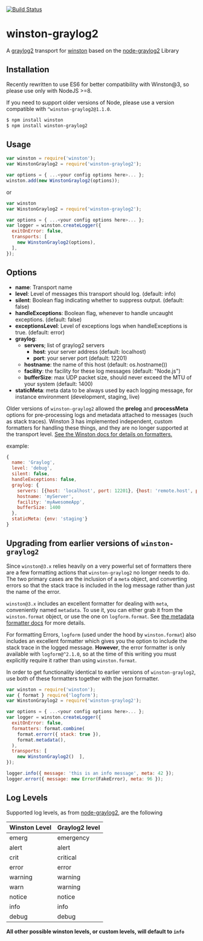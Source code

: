 [![Build Status](https://secure.travis-ci.org/namshi/winston-graylog2.png)](http://travis-ci.org/namshi/winston-graylog2)

# winston-graylog2 

A [graylog2][0] transport for [winston][1] based on the [node-graylog2][2] Library

## Installation

Recently rewritten to use ES6 for better compatibility with Winston@3,
so please use only with NodeJS >=8.

If you need to support older versions of Node, please use a version
compatible with `^winston-graylog2@1.1.0`.


``` sh
$ npm install winston
$ npm install winston-graylog2
```

## Usage
```javascript
var winston = require('winston');
var WinstonGraylog2 = require('winston-graylog2');

var options = { ...<your config options here>... };
winston.add(new WinstonGraylog2(options));
```

or

```javascript
var winston
var WinstonGraylog2 = require('winston-graylog2');

var options = { ...<your config options here>... };
var logger = winston.createLogger({
  exitOnError: false,
  transports: [
    new WinstonGraylog2(options),
  ],
});
```

## Options

* __name__:  Transport name
* __level__: Level of messages this transport should log. (default: info)
* __silent__: Boolean flag indicating whether to suppress output. (default: false)
* __handleExceptions__: Boolean flag, whenever to handle uncaught exceptions. (default: false)
* __exceptionsLevel__: Level of exceptions logs when handleExceptions is true. (default: error)
* __graylog__:
  - __servers__; list of graylog2 servers
    * __host__: your server address (default: localhost)
    * __port__: your server port (default: 12201)
  - __hostname__: the name of this host (default: os.hostname())
  - __facility__: the facility for these log messages (default: "Node.js")
  - __bufferSize__: max UDP packet size, should never exceed the MTU of your system (default: 1400)
* __staticMeta__: meta data to be always used by each logging message, for instance environment (development, staging, live)


Older versions of `winston-graylog2` allowed the __prelog__ and __processMeta__ options for
pre-processing logs and metadata attached to messages (such as stack traces). Winston 3 has
implemented independent, custom formatters for handling these things, and they are no longer
supported at the transport level.
[See the Winston docs for details on formatters.](https://github.com/winstonjs/winston#formats)

example:

```javascript
{
  name: 'Graylog',
  level: 'debug',
  silent: false,
  handleExceptions: false,
  graylog: {
    servers: [{host: 'localhost', port: 12201}, {host: 'remote.host', port: 12201}],
    hostname: 'myServer',
    facility: 'myAwesomeApp',
    bufferSize: 1400
  },
  staticMeta: {env: 'staging'}
}
```

## Upgrading from earlier versions of `winston-graylog2`

Since `winston@3.x` relies heavily on a very powerful set of formatters there are a few formatting
actions that `winston-graylog2` no longer needs to do. The two primary cases are the inclusion of
a `meta` object, and converting errors so that the stack trace is included in the log message
rather than just the name of the error.

`winston@3.x` includes an excellent formatter for dealing with `meta`, conveniently named
`metadata`. To use it, you can either grab it from the `winston.format` object, or use the one on
`logform.format`. See [the metadata formatter docs](https://github.com/winstonjs/logform#metadata)
for more details.

For formatting Errors, `logform` (used under the hood by `winston.format`) also includes an
excellent formatter which gives you the option to include the stack trace in the logged message.
**However**, the error formatter is only available with `logform@^2.1.0`, so at the time of this
writing you must explicitly require it rather than using `winston.format`.

In order to get functionality identical to earlier versions of `winston-graylog2`, use both of
these formatters together with the json formatter.

```javascript
var winston = require('winston');
var { format } require('logform');
var WinstonGraylog2 = require('winston-graylog2');

var options = { ...<your config options here>... };
var logger = winston.createLogger({
  exitOnError: false,
  formatters: format.combine(
    format.errorr({ stack: true }),
    format.metadata(),
  ),
  transports: [
    new WinstonGraylog2()  ],
});

logger.info({ message: 'this is an info message', meta: 42 });
logger.error({ message: new Error(FakeError), meta: 96 });
```

## Log Levels
Supported log levels, as from [node-graylog2][2], are the following

Winston Level | Graylog2 level
---------------|---------------
emerg          | emergency
alert          | alert
crit           | critical
error          | error
warning        | warning
warn           | warning
notice         | notice
info           | info
debug          | debug

**All other possible winston levels, or custom levels, will default to `info`**

[0]: http://www.graylog2.org
[1]: https://github.com/flatiron/winston
[2]: https://github.com/Wizcorp/node-graylog2
